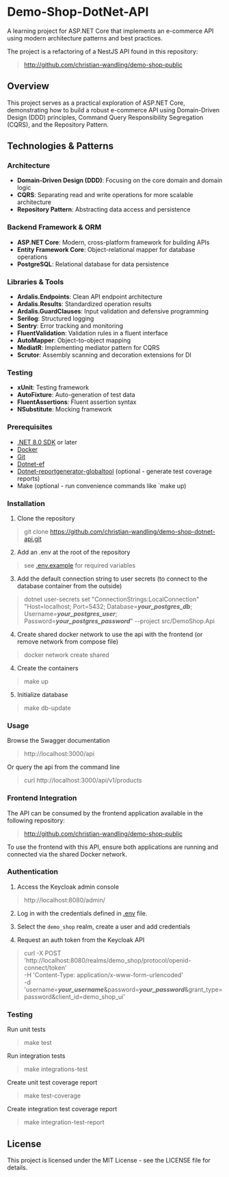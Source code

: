 # Demo-Shop-DotNet-API

A learning project for ASP.NET Core that implements an e-commerce API using modern architecture patterns and best practices.

The project is a refactoring of a NestJS API found in this repository:

>http://github.com/christian-wandling/demo-shop-public


## Overview

This project serves as a practical exploration of ASP.NET Core, demonstrating how to build a robust e-commerce API using Domain-Driven Design (DDD) principles, Command Query Responsibility Segregation (CQRS), and the Repository Pattern.

## Technologies & Patterns

### Architecture
- **Domain-Driven Design (DDD)**: Focusing on the core domain and domain logic
- **CQRS**: Separating read and write operations for more scalable architecture
- **Repository Pattern**: Abstracting data access and persistence

### Backend Framework & ORM
- **ASP.NET Core**: Modern, cross-platform framework for building APIs
- **Entity Framework Core**: Object-relational mapper for database operations
- **PostgreSQL**: Relational database for data persistence

### Libraries & Tools
- **Ardalis.Endpoints**: Clean API endpoint architecture
- **Ardalis.Results**: Standardized operation results
- **Ardalis.GuardClauses**: Input validation and defensive programming
- **Serilog**: Structured logging
- **Sentry**: Error tracking and monitoring
- **FluentValidation**: Validation rules in a fluent interface
- **AutoMapper**: Object-to-object mapping
- **MediatR**: Implementing mediator pattern for CQRS
- **Scrutor**: Assembly scanning and decoration extensions for DI

### Testing
- **xUnit**: Testing framework
- **AutoFixture**: Auto-generation of test data
- **FluentAssertions**: Fluent assertion syntax
- **NSubstitute**: Mocking framework

### Prerequisites
- [.NET 8.0 SDK](https://dotnet.microsoft.com/en-us/download/dotnet/8.0) or later
- [Docker](https://www.docker.com/)
- [Git](https://git-scm.com/downloads)
- [Dotnet-ef](https://www.nuget.org/packages/dotnet-ef)
- [Dotnet-reportgenerator-globaltool](https://www.nuget.org/packages/dotnet-reportgenerator-globaltool) (optional - generate test coverage reports)
- Make (optional - run convenience commands like `make up)

### Installation
1. Clone the repository
> git clone https://github.com/christian-wandling/demo-shop-dotnet-api.git

2. Add an .env at the root of the repository
> see [.env.example](.env.example) for required variables

3. Add the default connection string to user secrets (to connect to the database container from the outside)
> dotnet user-secrets set "ConnectionStrings:LocalConnection" "Host=localhost; Port=5432; Database=***your_postgres_db***; Username=***your_postgres_user***; Password=***your_postgres_password***" --project src/DemoShop.Api

4. Create shared docker network to use the api with the frontend (or remove network from compose file)
> docker network create shared

4. Create the containers
> make up

5. Initialize database
> make db-update

### Usage

Browse the Swagger documentation
> http://localhost:3000/api

Or query the api from the command line 
> curl http://localhost:3000/api/v1/products

### Frontend Integration

The API can be consumed by the frontend application available in the following repository:
>http://github.com/christian-wandling/demo-shop-public

To use the frontend with this API, ensure both applications are running and connected via the shared Docker network.

### Authentication

1. Access the Keycloak admin console
> http://localhost:8080/admin/

2. Log in with the credentials defined in <our> [.env](.env) file.

3. Select the `demo_shop` realm, create a user and add credentials

4. Request an auth token from the Keycloak API
> curl -X POST \
> 'http://localhost:8080/realms/demo_shop/protocol/openid-connect/token' \
> -H 'Content-Type: application/x-www-form-urlencoded' \
> -d 'username=***your_username***&password=***your_password***&grant_type=password&client_id=demo_shop_ui'

### Testing

Run unit tests
> make test

Run integration tests
> make integrations-test

Create unit test coverage report
> make test-coverage

Create integration test coverage report
> make integration-test-report

## License

This project is licensed under the MIT License - see the LICENSE file for details.


